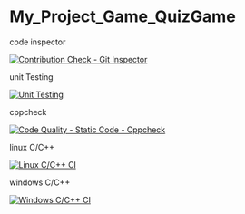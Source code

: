 # My_Project_Game_QuizGame
code inspector

[![Contribution Check - Git Inspector](https://github.com/Tamil-durga-Pari/My_Project_Game_QuizGame/actions/workflows/gitinspector.yml/badge.svg)](https://github.com/Tamil-durga-Pari/My_Project_Game_QuizGame/actions/workflows/gitinspector.yml)

unit Testing

[![Unit Testing](https://github.com/Tamil-durga-Pari/My_Project_Game_QuizGame/actions/workflows/unit_testing.yml/badge.svg)](https://github.com/Tamil-durga-Pari/My_Project_Game_QuizGame/actions/workflows/unit_testing.yml)

cppcheck

[![Code Quality - Static Code - Cppcheck](https://github.com/Tamil-durga-Pari/My_Project_Game_QuizGame/actions/workflows/cppcheck.yml/badge.svg)](https://github.com/Tamil-durga-Pari/My_Project_Game_QuizGame/actions/workflows/cppcheck.yml)

linux C/C++

[![Linux C/C++ CI](https://github.com/Tamil-durga-Pari/My_Project_Game_QuizGame/actions/workflows/linux_c-cpp.yml/badge.svg)](https://github.com/Tamil-durga-Pari/My_Project_Game_QuizGame/actions/workflows/linux_c-cpp.yml)

windows C/C++

[![Windows C/C++ CI](https://github.com/Tamil-durga-Pari/My_Project_Game_QuizGame/actions/workflows/windows%20_c-cpp.yml/badge.svg)](https://github.com/Tamil-durga-Pari/My_Project_Game_QuizGame/actions/workflows/windows%20_c-cpp.yml)
